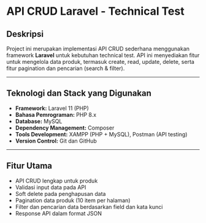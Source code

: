 # API CRUD Laravel - Technical Test

## Deskripsi
Project ini merupakan implementasi API CRUD sederhana menggunakan framework **Laravel** untuk kebutuhan technical test. API ini menyediakan fitur untuk mengelola data produk, termasuk create, read, update, delete, serta fitur pagination dan pencarian (search & filter).

---

## Teknologi dan Stack yang Digunakan

- **Framework:** Laravel 11 (PHP)
- **Bahasa Pemrograman:** PHP 8.x
- **Database:** MySQL 
- **Dependency Management:** Composer
- **Tools Development:** XAMPP (PHP + MySQL), Postman (API testing)
- **Version Control:** Git dan GitHub

---

## Fitur Utama

- API CRUD lengkap untuk produk
- Validasi input data pada API
- Soft delete pada penghapusan data
- Pagination data produk (10 item per halaman)
- Filter dan pencarian data berdasarkan field dan kata kunci
- Response API dalam format JSON
